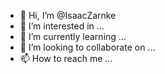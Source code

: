 - 👋 Hi, I’m @IsaacZarnke
- 👀 I’m interested in ... 
- 🌱 I’m currently learning ... 
- 💞️ I’m looking to collaborate on ... 
- 📫 How to reach me ... 

<!---
IsaacZarnke/IsaacZarnke is a ✨ special ✨ repository because its `README.md` (this file) appears on your GitHub profile.
You can click the Preview link to take a look at your changes.
--->
